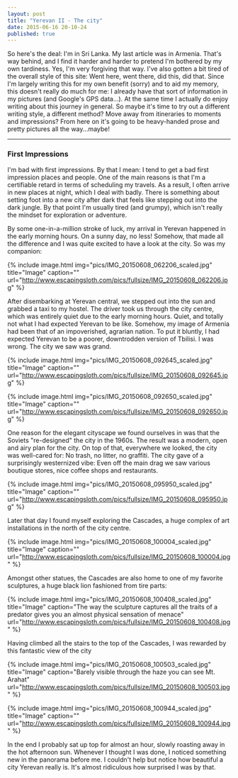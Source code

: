 ```yaml
---
layout: post
title: "Yerevan II - The city"
date: 2015-06-16 20-10-24
published: true
---
```


So here's the deal: I'm in Sri Lanka. My last article was in Armenia. That's way behind, and I find it harder and harder to pretend I'm bothered by my own tardiness. Yes, I'm very forgiving that way. I've also gotten a bit tired of the overall style of this site: Went here, went there, did this, did that. Since I'm largely writing this for my own benefit (sorry) and to aid my memory, this doesn't really do much for me: I already have that sort of information in my pictures (and Google's GPS data...). At the same time I actually do enjoy writing about this journey in general. So maybe it's time to try out a different writing style, a different method? Move away from itineraries to moments and impressions? From here on it's going to be heavy-handed prose and pretty pictures all the way...maybe!

----

### First Impressions

I'm bad with first impressions. By that I mean: I tend to get a bad first impression places and people. One of the main reasons is that I'm a certifiable retard in terms of scheduling my travels. As a result, I often arrive in new places at night, which I deal with badly. There is something about setting foot into a new city after dark that feels like stepping out into the dark jungle. By that point I'm usually tired (and grumpy), which isn't really the mindset for exploration or adventure. 

By some one-in-a-million stroke of luck, my arrival in Yerevan happened in the early morning hours. On a sunny day, no less! Somehow, that made all the difference and I was quite excited to have a look at the city. So was my companion:

{% include image.html img="pics/IMG_20150608_062206_scaled.jpg" title="Image" caption="" url="http://www.escapingsloth.com/pics/fullsize/IMG_20150608_062206.jpg" %}

After disembarking at Yerevan central, we stepped out into the sun and grabbed a taxi to my hostel. The driver took us through the city centre, which was entirely quiet due to the early morning hours. Quiet, and totally not what I had expected Yerevan to be like. Somehow, my image of Armenia had been that of an impoverished, agrarian nation. To put it bluntly, I had expected Yerevan to be a poorer, downtrodden version of Tbilisi. I was wrong. The city we saw was grand.

{% include image.html img="pics/IMG_20150608_092645_scaled.jpg" title="Image" caption="" url="http://www.escapingsloth.com/pics/fullsize/IMG_20150608_092645.jpg" %}

{% include image.html img="pics/IMG_20150608_092650_scaled.jpg" title="Image" caption="" url="http://www.escapingsloth.com/pics/fullsize/IMG_20150608_092650.jpg" %}

One reason for the elegant cityscape we found ourselves in was that the Soviets "re-designed" the city in the 1960s. The result was a modern, open and airy plan for the city. On top of that, everywhere we looked, the city was well-cared for: No trash, no litter, no graffiti. The city gave of a surprisingly westernized vibe: Even off the main drag we saw various boutique stores, nice coffee shops and restaurants.

{% include image.html img="pics/IMG_20150608_095950_scaled.jpg" title="Image" caption="" url="http://www.escapingsloth.com/pics/fullsize/IMG_20150608_095950.jpg" %}

Later that day I found myself exploring the Cascades, a huge complex of art installations in the north of the city centre.

{% include image.html img="pics/IMG_20150608_100004_scaled.jpg" title="Image" caption="" url="http://www.escapingsloth.com/pics/fullsize/IMG_20150608_100004.jpg" %}

Amongst other statues, the Cascades are also home to one of my favorite sculptures, a huge black lion fashioned from tire parts:

{% include image.html img="pics/IMG_20150608_100408_scaled.jpg" title="Image" caption="The way the sculpture captures all the traits of a predator gives you an almost physical sensation of menace" url="http://www.escapingsloth.com/pics/fullsize/IMG_20150608_100408.jpg" %}

Having climbed all the stairs to the top of the Cascades, I was rewarded by this fantastic view of the city

{% include image.html img="pics/IMG_20150608_100503_scaled.jpg" title="Image" caption="Barely visible through the haze you can see Mt. Arahat" url="http://www.escapingsloth.com/pics/fullsize/IMG_20150608_100503.jpg" %}

{% include image.html img="pics/IMG_20150608_100944_scaled.jpg" title="Image" caption="" url="http://www.escapingsloth.com/pics/fullsize/IMG_20150608_100944.jpg" %}

In the end I probably sat up top for almost an hour, slowly roasting away in the hot afternoon sun. Whenever I thought I was done, I noticed something new in the panorama before me. I couldn't help but notice how beautiful a city Yerevan really is. It's almost ridiculous how surprised I was by that. 
